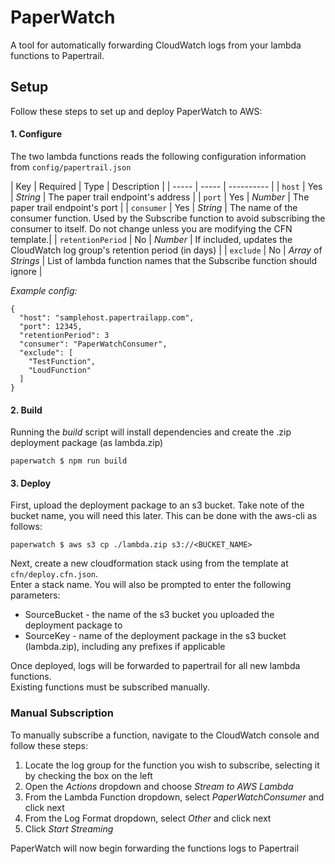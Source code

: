 # PaperWatch
A tool for automatically forwarding CloudWatch logs from your lambda functions to Papertrail.

## Setup

Follow these steps to set up and deploy PaperWatch to AWS:

#### 1. Configure
The two lambda functions reads the following configuration information from `config/papertrail.json`

| Key | Required | Type | Description |
| ----- | ----- | ---------- |
| `host` | Yes  | _String_ | The paper trail endpoint's address |
| `port` | Yes | _Number_ | The paper trail endpoint's port |
| `consumer` | Yes | _String_ | The name of the consumer function.  Used by the Subscribe function to avoid subscribing the consumer to itself.  Do not change unless you are modifying the CFN template.|
| `retentionPeriod` | No | _Number_ | If included, updates the CloudWatch log group's retention period (in days) |
| `exclude` | No | _Array_ of _Strings_ | List of lambda function names that the Subscribe function should ignore |

*Example config:*
```
{
  "host": "samplehost.papertrailapp.com",
  "port": 12345,
  "retentionPeriod": 3
  "consumer": "PaperWatchConsumer",
  "exclude": [
    "TestFunction",
    "LoudFunction"
  ]
}
```

#### 2. Build
Running the _build_ script will install dependencies and create the .zip deployment package (as lambda.zip)
```
paperwatch $ npm run build
```

#### 3. Deploy
First, upload the deployment package to an s3 bucket.  Take note of the bucket name, you will need this later.
This can be done with the aws-cli as follows:
```
paperwatch $ aws s3 cp ./lambda.zip s3://<BUCKET_NAME>
```

Next, create a new cloudformation stack using from the template at ```cfn/deploy.cfn.json```.  
Enter a stack name.  You will also be prompted to enter the following parameters:
- SourceBucket - the name of the s3 bucket you uploaded the deployment package to
- SourceKey - name of the deployment package in the s3 bucket (lambda.zip), including any prefixes if applicable

Once deployed, logs will be forwarded to papertrail for all new lambda functions.  
Existing functions must be subscribed manually.  


### Manual Subscription
To manually subscribe a function, navigate to the CloudWatch console and follow these steps:  
1. Locate the log group for the function you wish to subscribe, selecting it by checking the box on the left  
2. Open the _Actions_ dropdown and choose _Stream to AWS Lambda_  
3. From the Lambda Function dropdown, select _PaperWatchConsumer_ and click next  
4. From the Log Format dropdown, select _Other_ and click next  
4. Click _Start Streaming_  

PaperWatch will now begin forwarding the functions logs to Papertrail
